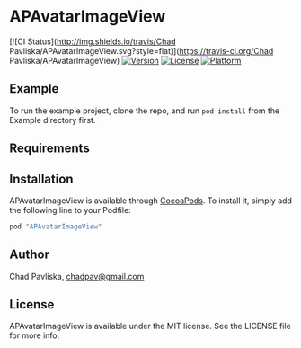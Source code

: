 # APAvatarImageView

[![CI Status](http://img.shields.io/travis/Chad Pavliska/APAvatarImageView.svg?style=flat)](https://travis-ci.org/Chad Pavliska/APAvatarImageView)
[![Version](https://img.shields.io/cocoapods/v/APAvatarImageView.svg?style=flat)](http://cocoapods.org/pods/APAvatarImageView)
[![License](https://img.shields.io/cocoapods/l/APAvatarImageView.svg?style=flat)](http://cocoapods.org/pods/APAvatarImageView)
[![Platform](https://img.shields.io/cocoapods/p/APAvatarImageView.svg?style=flat)](http://cocoapods.org/pods/APAvatarImageView)

## Example

To run the example project, clone the repo, and run `pod install` from the Example directory first.

## Requirements

## Installation

APAvatarImageView is available through [CocoaPods](http://cocoapods.org). To install
it, simply add the following line to your Podfile:

```ruby
pod "APAvatarImageView"
```

## Author

Chad Pavliska, chadpav@gmail.com

## License

APAvatarImageView is available under the MIT license. See the LICENSE file for more info.
